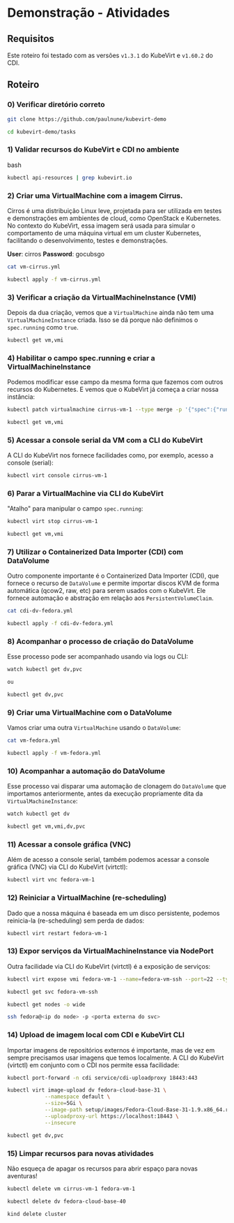 # Demonstração - Atividades

## Requisitos

Este roteiro foi testado com as versões `v1.3.1` do KubeVirt e `v1.60.2` do CDI.

## Roteiro

### 0) Verificar diretório correto

```bash
git clone https://github.com/paulnune/kubevirt-demo

cd kubevirt-demo/tasks

```

### 1) Validar recursos do KubeVirt e CDI no ambiente

bash

```bash
kubectl api-resources | grep kubevirt.io
```

### 2) Criar uma VirtualMachine com a imagem Cirrus.

Cirros é uma distribuição Linux leve, projetada para ser utilizada em testes e demonstrações em ambientes de cloud, como OpenStack e Kubernetes. No contexto do KubeVirt, essa imagem será usada para simular o comportamento de uma máquina virtual em um cluster Kubernetes, facilitando o desenvolvimento, testes e demonstrações.

**User**: cirros
**Password**: gocubsgo

```bash
cat vm-cirrus.yml

kubectl apply -f vm-cirrus.yml
```

### 3) Verificar a criação da VirtualMachineInstance (VMI)

Depois da dua criação, vemos que a `VirtualMachine` ainda não tem uma `VirtualMachineInstance` criada. Isso se dá porque não definimos o `spec.running` como `true`.

```bash
kubectl get vm,vmi
```

### 4) Habilitar o campo spec.running e criar a VirtualMachineInstance

Podemos modificar esse campo da mesma forma que fazemos com outros recursos do Kubernetes. E vemos que o KubeVirt já começa a criar nossa instância:

```bash
kubectl patch virtualmachine cirrus-vm-1 --type merge -p '{"spec":{"running":true}}'

kubectl get vm,vmi
```

### 5) Acessar a console serial da VM com a CLI do KubeVirt

A CLI do KubeVirt nos fornece facilidades como, por exemplo, acesso a console (serial):

```bash
kubectl virt console cirrus-vm-1
```

### 6) Parar a VirtualMachine via CLI do KubeVirt

"Atalho" para manipular o campo `spec.running`:

```bash
kubectl virt stop cirrus-vm-1

kubectl get vm,vmi
```

### 7) Utilizar o Containerized Data Importer (CDI) com DataVolume

Outro componente importante é o Containerized Data Importer (CDI), que fornece o recurso de `DataVolume` e permite importar discos KVM de forma automática (qcow2, raw, etc) para serem usados com o KubeVirt. Ele fornece automação e abstração em relação aos `PersistentVolumeClaim`.

```bash
cat cdi-dv-fedora.yml

kubectl apply -f cdi-dv-fedora.yml
```

### 8) Acompanhar o processo de criação do DataVolume

Esse processo pode ser acompanhado usando via logs ou CLI:

```bash
watch kubectl get dv,pvc

ou

kubectl get dv,pvc

```

### 9) Criar uma VirtualMachine com o DataVolume

Vamos criar uma outra `VirtualMachine` usando o `DataVolume`:

```bash
cat vm-fedora.yml

kubectl apply -f vm-fedora.yml
```

### 10) Acompanhar a automação do DataVolume

Esse processo vai disparar uma automação de clonagem do `DataVolume` que importamos anteriormente, antes da execução propriamente dita da `VirtualMachineInstance`:

```bash
watch kubectl get dv

kubectl get vm,vmi,dv,pvc
```

### 11) Acessar a console gráfica (VNC)

Além de acesso a console serial, também podemos acessar a console gráfica (VNC) via CLI do KubeVirt (virtctl):

```bash
kubectl virt vnc fedora-vm-1
```

### 12) Reiniciar a VirtualMachine (re-scheduling)

Dado que a nossa máquina é baseada em um disco persistente, podemos reinicia-la (re-scheduling) sem perda de dados:

```bash
kubectl virt restart fedora-vm-1
```

### 13) Expor serviços da VirtualMachineInstance via NodePort

Outra facilidade via CLI do KubeVirt (virtctl) é a exposição de serviços:

```bash
kubectl virt expose vmi fedora-vm-1 --name=fedora-vm-ssh --port=22 --type=NodePort

kubectl get svc fedora-vm-ssh

kubectl get nodes -o wide

ssh fedora@<ip do node> -p <porta externa do svc>

```

### 14) Upload de imagem local com CDI e KubeVirt CLI

Importar imagens de repositórios externos é importante, mas de vez em sempre precisamos usar imagens que temos localmente. A CLI do KubeVirt (virtctl) em conjunto com o CDI nos permite essa facilidade:

```bash
kubectl port-forward -n cdi service/cdi-uploadproxy 18443:443

kubectl virt image-upload dv fedora-cloud-base-31 \
            --namespace default \
            --size=5Gi \
            --image-path setup/images/Fedora-Cloud-Base-31-1.9.x86_64.raw.xz \
            --uploadproxy-url https://localhost:18443 \
            --insecure

kubectl get dv,pvc

```

### 15) Limpar recursos para novas atividades

Não esqueça de apagar os recursos para abrir espaço para novas aventuras!

```bash
kubectl delete vm cirrus-vm-1 fedora-vm-1

kubectl delete dv fedora-cloud-base-40

kind delete cluster
```

